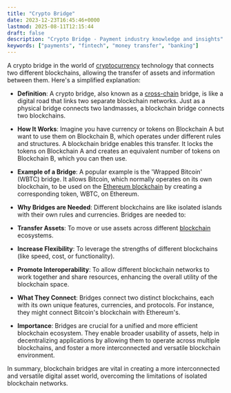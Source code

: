 ```yaml
---
title: "Crypto Bridge"
date: 2023-12-23T16:45:46+0000
lastmod: 2025-08-11T12:15:44
draft: false
description: "Crypto Bridge - Payment industry knowledge and insights"
keywords: ["payments", "fintech", "money transfer", "banking"]
---
```


A crypto bridge in the world of [cryptocurrency](https://faisalkhanllc.xyz/resources/payments-wiki/c/cryptocurrency/) technology that connects two different blockchains, allowing the transfer of assets and information between them. Here's a simplified explanation:

- **Definition**: A crypto bridge, also known as a [cross-chain](https://faisalkhanllc.xyz/resources/payments-wiki/c/cross-chain-protocol/) bridge, is like a digital road that links two separate blockchain networks. Just as a physical bridge connects two landmasses, a blockchain bridge connects two blockchains.

- **How It Works**: Imagine you have currency or tokens on Blockchain A but want to use them on Blockchain B, which operates under different rules and structures. A blockchain bridge enables this transfer. It locks the tokens on Blockchain A and creates an equivalent number of tokens on Blockchain B, which you can then use.

- **Example of a Bridge**: A popular example is the 'Wrapped Bitcoin' (WBTC) bridge. It allows Bitcoin, which normally operates on its own blockchain, to be used on the [Ethereum blockchain](https://faisalkhanllc.xyz/resources/payments-wiki/e/ethereum-blockchain/) by creating a corresponding token, WBTC, on Ethereum.

- **Why Bridges are Needed**: Different blockchains are like isolated islands with their own rules and currencies. Bridges are needed to:

- **Transfer Assets**: To move or use assets across different [blockchain](https://faisalkhanllc.xyz/resources/payments-wiki/b/blockchain/) ecosystems.

- **Increase Flexibility**: To leverage the strengths of different blockchains (like speed, cost, or functionality).

- **Promote Interoperability**: To allow different blockchain networks to work together and share resources, enhancing the overall utility of the blockchain space.

- **What They Connect**: Bridges connect two distinct blockchains, each with its own unique features, currencies, and protocols. For instance, they might connect Bitcoin's blockchain with Ethereum's.

- **Importance**: Bridges are crucial for a unified and more efficient blockchain ecosystem. They enable broader usability of assets, help in decentralizing applications by allowing them to operate across multiple blockchains, and foster a more interconnected and versatile blockchain environment.

In summary, blockchain bridges are vital in creating a more interconnected and versatile digital asset world, overcoming the limitations of isolated blockchain networks.